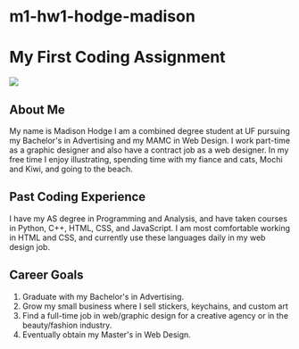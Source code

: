 # m1-hw1-hodge-madison

# My First Coding Assignment #

![ ](https://media.giphy.com/media/VekcnHOwOI5So/giphy.gif)


## About Me ##

My name is Madison Hodge I am a combined degree student at UF pursuing my Bachelor's in Advertising and my MAMC in Web Design. I work part-time as a graphic designer and also have a contract job as a web designer. In my free time I enjoy illustrating, spending time with my fiance and cats, Mochi and Kiwi, and going to the beach. 

## Past Coding Experience ##

I have my AS degree in Programming and Analysis, and have taken courses in Python, C++, HTML, CSS, and JavaScript. I am most comfortable working in HTML and CSS, and currently use these languages daily in my web design job. 

## Career Goals ##

1. Graduate with my Bachelor's in Advertising.
2. Grow my small business where I sell stickers, keychains, and custom art
3. Find a full-time job in web/graphic design for a creative agency or in the beauty/fashion industry.
4. Eventually obtain my Master's in Web Design.
